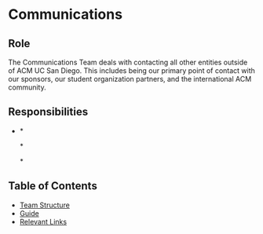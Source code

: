 # Communications

## Role

The Communications Team deals with contacting all other entities outside of ACM UC San Diego. This includes being our primary point of contact with our sponsors, our student organization partners, and the international ACM community.

## Responsibilities

* \*

  \*

  \*

## Table of Contents

* [Team Structure](communications.md)
* [Guide](communications.md)
* [Relevant Links](communications.md)

